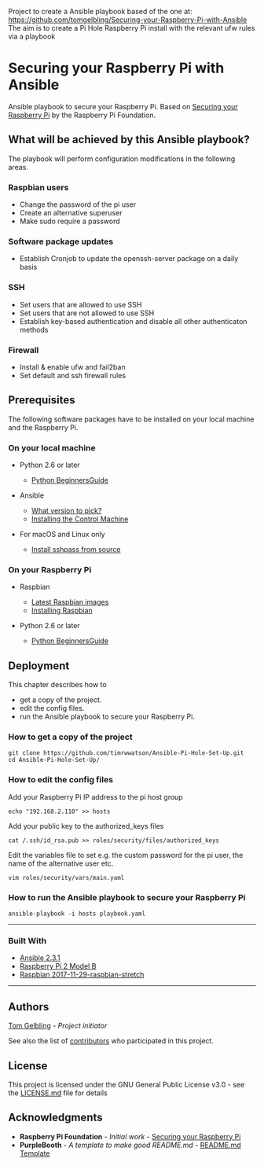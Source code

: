 Project to create a Ansible playbook based of the one at: https://github.com/tomgelbling/Securing-your-Raspberry-Pi-with-Ansible
The aim is to create a Pi Hole Raspberry Pi install with the relevant ufw rules via a playbook



# Securing your Raspberry Pi with Ansible

Ansible playbook to secure your Raspberry Pi.
Based on [Securing your Raspberry Pi](https://www.raspberrypi.org/documentation/configuration/security.md)  by the Raspberry Pi Foundation.

## What will be achieved by this Ansible playbook?

The playbook will perform configuration modifications in the following areas.

### Raspbian users
* Change the password of the pi user
* Create an alternative superuser
* Make sudo require a password

### Software package updates
* Establish Cronjob to update the openssh-server package on a daily basis

### SSH
* Set users that are allowed to use SSH
* Set users that are not allowed to use SSH
* Establish key-based authentication and disable all other authenticaton methods

### Firewall
* Install & enable ufw and fail2ban
* Set default and ssh firewall rules


## Prerequisites

The following software packages have to be installed on your local machine and the Raspberry Pi.

### On your local machine
* Python 2.6 or later
  * [Python BeginnersGuide](https://wiki.python.org/moin/BeginnersGuide/Download)


* Ansible
  * [What version to pick?](http://docs.ansible.com/ansible/latest/intro_installation.html#what-version-to-pick)
  * [Installing the Control Machine](http://docs.ansible.com/ansible/latest/intro_installation.html#installing-the-control-machine)


* For macOS and Linux only
  * [Install sshpass from source](https://gist.github.com/arunoda/7790979#installing-from-the-source)

### On your Raspberry Pi
* Raspbian
  * [Latest Raspbian images](https://www.raspberrypi.org/downloads/raspbian/)
  * [Installing Raspbian](https://www.raspberrypi.org/documentation/installation/installing-images/)


* Python 2.6 or later
  * [Python BeginnersGuide](https://wiki.python.org/moin/BeginnersGuide/Download)


## Deployment

This chapter describes how to
* get a copy of the project.
* edit the config files.
* run the Ansible playbook to secure your Raspberry Pi.

### How to get a copy of the project

```
git clone https://github.com/timrwwatson/Ansible-Pi-Hole-Set-Up.git
cd Ansible-Pi-Hole-Set-Up/
```

### How to edit the config files

Add your Raspberry Pi IP address to the pi host group
```
echo "192.168.2.110" >> hosts
```

Add your public key to the authorized_keys files
```
cat /.ssh/id_rsa.pub >> roles/security/files/authorized_keys
```

Edit the variables file to set e.g. the custom password for the pi user, the name of the alternative user etc.
```
vim roles/security/vars/main.yaml
```

### How to run the Ansible playbook to secure your Raspberry Pi

```
ansible-playbook -i hosts playbook.yaml
```

---

### Built With

* [Ansible 2.3.1](https://github.com/ansible/ansible/releases/tag/v2.3.1.0-1)
* [Raspberry Pi 2 Model B](https://www.raspberrypi.org/products/raspberry-pi-2-model-b/)
* [Raspbian 2017-11-29-raspbian-stretch](https://www.raspberrypi.org/downloads/raspbian/)

---

## Authors

[Tom Gelbling](https://www.linkedin.com/in/tomgelbling/) - *Project initiator*

See also the list of [contributors](https://github.com/tomgelbling/Securing-your-Raspberry-Pi-with-Ansible/graphs/contributors) who participated in this project.

## License

This project is licensed under the GNU General Public License v3.0 - see the [LICENSE.md](LICENSE.md) file for details

## Acknowledgments

* **Raspberry Pi Foundation** - *Initial work* - [Securing your Raspberry Pi](https://www.raspberrypi.org/documentation/configuration/security.md)
* **PurpleBooth** - *A template to make good README.md* -  [README.md Template](https://gist.github.com/PurpleBooth/109311bb0361f32d87a2)
